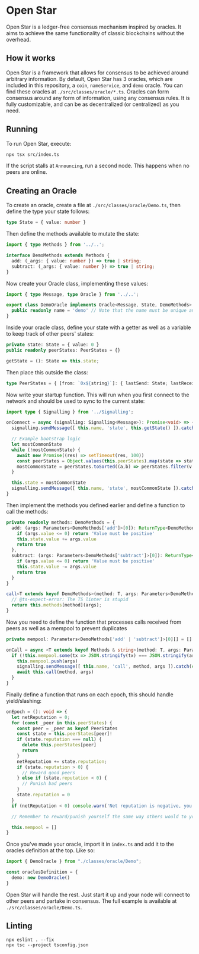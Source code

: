 # Open Star
Open Star is a ledger-free consensus mechanism inspired by oracles. It aims to achieve the same functionality of classic blockchains without the overhead.

## How it works
Open Star is a framework that allows for consensus to be achieved around arbitrary information. By default, Open Star has 3 oracles, which are included in this repository, a `coin`, `nameService`, and `demo` oracle. You can find these oracles at `./src/classes/oracle/*.ts`. Oracles can form consensus around any form of information, using any consensus rules. It is fully customizable, and can be as decentralized (or centralized) as you need.

## Running
To run Open Star, execute:
```sh
npx tsx src/index.ts
```

If the script stalls at `Announcing`, run a second node. This happens when no peers are online.

## Creating an Oracle
To create an oracle, create a file at `./src/classes/oracle/Demo.ts`, then define the type your state follows:
```ts
type State = { value: number }
```

Then define the methods available to mutate the state:
```ts
import { type Methods } from '../..';

interface DemoMethods extends Methods {
  add: (_args: { value: number }) => true | string;
  subtract: (_args: { value: number }) => true | string;
}
```

Now create your Oracle class, implementing these values:

```ts
import { type Message, type Oracle } from '../..';

export class DemoOracle implements Oracle<Message, State, DemoMethods> {
  public readonly name = 'demo' // Note that the name must be unique and not used by other oracles
}
```

Inside your oracle class, define your state with a getter as well as a variable to keep track of other peers' states:
```ts
private state: State = { value: 0 }
public readonly peerStates: PeerStates = {}

getState = (): State => this.state;
```

Then place this outside the class:
```ts
type PeerStates = { [from: `0x${string}`]: { lastSend: State; lastReceive: State; reputation: number } }
```

Now write your startup function. This will run when you first connect to the network and should be used to sync to the current state:
```ts
import type { Signalling } from '../Signalling';

onConnect = async (signalling: Signalling<Message>): Promise<void> => {
  signalling.sendMessage([ this.name, 'state', this.getState() ]).catch(console.error)

  // Example bootstrap logic
  let mostCommonState
  while (!mostCommonState) {
    await new Promise((res) => setTimeout(res, 100))
    const peerStates = Object.values(this.peerStates).map(state => state.lastReceive)
    mostCommonState = peerStates.toSorted((a,b) => peerStates.filter(v => v===a).length - peerStates.filter(v => v===b).length).pop()
  }

  this.state = mostCommonState
  signalling.sendMessage([ this.name, 'state', mostCommonState ]).catch(console.error)
}
```

Then implement the methods you defined earlier and define a function to call the methods:
```ts
private readonly methods: DemoMethods = {
  add: (args: Parameters<DemoMethods['add']>[0]): ReturnType<DemoMethods['add']> => {
    if (args.value <= 0) return 'Value must be positive'
    this.state.value += args.value
    return true
  },
  subtract: (args: Parameters<DemoMethods['subtract']>[0]): ReturnType<DemoMethods['subtract']> => {
    if (args.value <= 0) return 'Value must be positive'
    this.state.value -= args.value
    return true
  }
}

call<T extends keyof DemoMethods>(method: T, args: Parameters<DemoMethods[T]>[0]): ReturnType<DemoMethods[T]> {
  // @ts-expect-error: The TS linter is stupid
  return this.methods[method](args);
}
```

Now you need to define the function that processes calls received from peers as well as a mempool to prevent duplicates
```ts
private mempool: Parameters<DemoMethods['add' | 'subtract']>[0][] = []

onCall = async <T extends keyof Methods & string>(method: T, args: Parameters<DemoMethods[T]>[0], signalling: Signalling<Message>): Promise<void> => {
  if (!this.mempool.some(tx => JSON.stringify(tx) === JSON.stringify(args))) { // This should be done via signatures or something similar
    this.mempool.push(args)
    signalling.sendMessage([ this.name, 'call', method, args ]).catch(console.error)
    await this.call(method, args)
  }
}
```

Finally define a function that runs on each epoch, this should handle yield/slashing:
```ts
onEpoch = (): void => {
  let netReputation = 0;
  for (const _peer in this.peerStates) {
    const peer = _peer as keyof PeerStates
    const state = this.peerStates[peer]!
    if (state.reputation === null) {
      delete this.peerStates[peer]
      return
    }
    netReputation += state.reputation;
    if (state.reputation > 0) {
      // Reward good peers
    } else if (state.reputation < 0) {
      // Punish bad peers
    }
    state.reputation = 0
  }
  if (netReputation < 0) console.warn('Net reputation is negative, you may be out of sync')

  // Remember to reward/punish yourself the same way others would to you

  this.mempool = []
}
```

Once you've made your oracle, import it in `index.ts` and add it to the oracles definition at the top. Like so:

```ts
import { DemoOracle } from "./classes/oracle/Demo";

const oraclesDefinition = {
  demo: new DemoOracle()
}
```

Open Star will handle the rest. Just start it up and your node will connect to other peers and partake in consensus. The full example is available at `./src/classes/oracle/Demo.ts`.

## Linting
```
npx eslint . --fix
npx tsc --project tsconfig.json
```